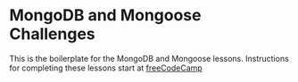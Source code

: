 # MongoDB and Mongoose Challenges

This is the boilerplate for the MongoDB and Mongoose lessons. Instructions for completing these lessons start at [freeCodeCamp](https://www.freecodecamp.org/learn/apis-and-microservices/mongodb-and-mongoose/)
